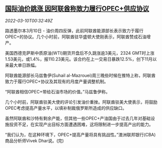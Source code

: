 <!--1646874063000-->
[国际油价跳涨 因阿联酋称致力履行OPEC+供应协议](https://cn.reuters.com/article/global-oil-drv-uae-0310-idCNKBS2L701K)
------

<div><i>2022-03-10T00:32:49Z</i></div><p>路透墨尔本3月10日 - 油价周四反弹，此前阿联酋能源部长表示致力于履行OPEC+的协议。几个小时前，阿联酋驻华盛顿大使刚表示，阿联酋赞成石油增产。</p><p>美国西德克萨斯中质原油(WTI)期货开盘后不久跳涨逾3美元，2324 GMT时上涨1.53美元，或1.4%，报110.23美元。该合约在上一交易日暴跌12.5%，创下11月以来最大单日跌幅。</p><p>阿联酋能源部长马兹鲁伊(Suhail al-Mazrouei)周三晚些时候在推特上称，阿联酋致力于履行OPEC+协议及其现有的月度产量调整机制。</p><p>“阿联酋相信OPEC+带给石油市场的价值。”马兹鲁伊称。</p><p>几个小时前，阿联酋驻美大使的评论引发油价重挫。阿联酋驻美大使表示，将鼓励OPEC考虑提高产量水平，以填补制裁俄罗斯所造成的供应缺口。</p><p>虽然阿联酋和沙特有剩余产能，但其他一些OPEC+产油国由于过去几年对基础设施投资不足，在实现产出目标方面遭遇困难，这将限制进一步提高产出的能力。</p><p>“我们认为，在这种环境下，OPEC+提高产量将具有挑战性。”澳洲联邦银行(CBA)商品分析师Vivek Dhar说。(完)</p>
